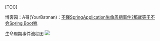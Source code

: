 [TOC]

博客园：A哥(YourBatman)：[不懂SpringApplication生命周期事件?那就等于不会Spring Boot嘛](https://www.cnblogs.com/yourbatman/p/13257999.html#top)

生命周期事件流程图
![](https://img-blog.csdnimg.cn/2020042709145967.png#x500)